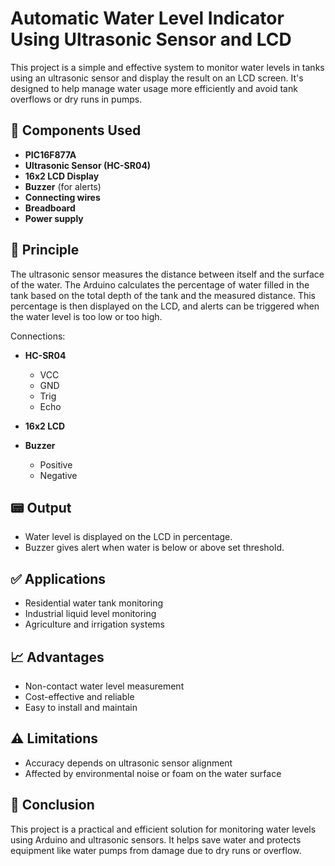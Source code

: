 
# Automatic Water Level Indicator Using Ultrasonic Sensor and LCD

This project is a simple and effective system to monitor water levels in tanks using an ultrasonic sensor and display the result on an LCD screen. It's designed to help manage water usage more efficiently and avoid tank overflows or dry runs in pumps.

## 🔧 Components Used

- **PIC16F877A**
- **Ultrasonic Sensor (HC-SR04)**
- **16x2 LCD Display**
- **Buzzer** (for alerts)
- **Connecting wires**
- **Breadboard**
- **Power supply**

## 🧠 Principle

The ultrasonic sensor measures the distance between itself and the surface of the water. The Arduino calculates the percentage of water filled in the tank based on the total depth of the tank and the measured distance. This percentage is then displayed on the LCD, and alerts can be triggered when the water level is too low or too high.


Connections:
- **HC-SR04**
  - VCC 
  - GND 
  - Trig 
  - Echo 
- **16x2 LCD**
  
- **Buzzer**
  - Positive 
  - Negative 


## 📟 Output

- Water level is displayed on the LCD in percentage.
- Buzzer gives alert when water is below or above set threshold.

## ✅ Applications

- Residential water tank monitoring
- Industrial liquid level monitoring
- Agriculture and irrigation systems

## 📈 Advantages

- Non-contact water level measurement
- Cost-effective and reliable
- Easy to install and maintain

## ⚠️ Limitations

- Accuracy depends on ultrasonic sensor alignment
- Affected by environmental noise or foam on the water surface

## 📜 Conclusion

This project is a practical and efficient solution for monitoring water levels using Arduino and ultrasonic sensors. It helps save water and protects equipment like water pumps from damage due to dry runs or overflow.
